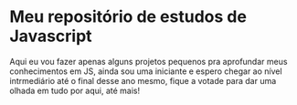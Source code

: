 

<h1> Meu repositório de estudos de Javascript</h1>

<p> Aqui eu vou fazer apenas alguns projetos pequenos pra aprofundar meus conhecimentos em JS, ainda sou uma iniciante e espero chegar ao nível intrmediário até o final desse ano mesmo, fique a votade para dar uma olhada em tudo por aqui, até mais!</p>
